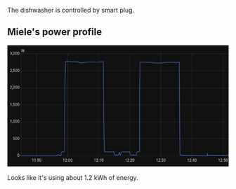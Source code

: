 The dishwasher is controlled by smart plug.

Miele's power profile
---------------------

![](miele-power-profile.png)

Looks like it's using about 1.2 kWh of energy.

